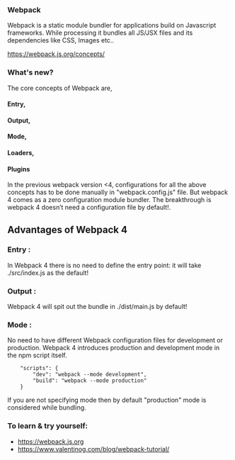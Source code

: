 ### Webpack

Webpack is a static module bundler for applications build on Javascript frameworks. While processing it bundles all JS/JSX files and its dependencies like CSS, Images etc..

https://webpack.js.org/concepts/

### What's new?

The core concepts of Webpack are,

  #### Entry, 
  #### Output, 
  #### Mode, 
  #### Loaders, 
  #### Plugins

In the previous webpack version <4, configurations for all the above concepts has to be done manually in "webpack.config.js" file.
But webpack 4 comes as a zero configuration module bundler. The breakthrough is webpack 4 doesn’t need a configuration file by default!.

## Advantages of Webpack 4

### Entry : 
In Webpack 4 there is no need to define the entry point: it will take ./src/index.js as the default!

### Output :
Webpack 4 will spit out the bundle in ./dist/main.js by default!

### Mode :
No need to have different Webpack configuration files for development or production. 
Webpack 4 introduces production and development mode in the npm script itself.

        "scripts": {
            "dev": "webpack --mode development",
            "build": "webpack --mode production"
        }

If you are not specifying mode then by default "production" mode is considered while bundling.


### To learn & try yourself:

* https://webpack.js.org
* https://www.valentinog.com/blog/webpack-tutorial/

